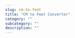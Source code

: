 ```yaml
---
slug: cm-to-feet
title: "CM to Feet Converter"
category: ""
subcategory: ""
description: ""
---
```


